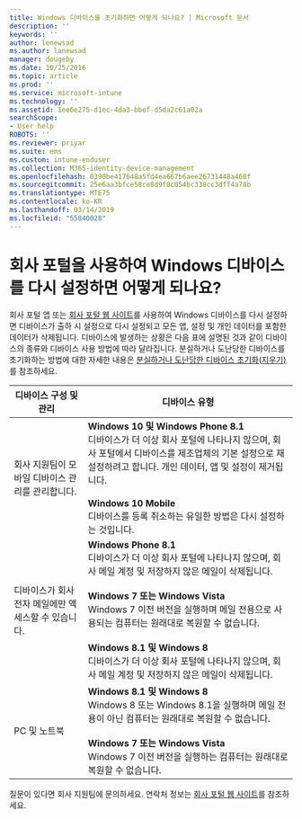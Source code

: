 ```yaml
---
title: Windows 디바이스를 초기화하면 어떻게 되나요? | Microsoft 문서
description: ''
keywords: ''
author: lenewsad
ms.author: lanewsad
manager: dougeby
ms.date: 10/25/2016
ms.topic: article
ms.prod: ''
ms.service: microsoft-intune
ms.technology: ''
ms.assetid: 1ee6e275-d1ec-4da3-bbef-d5da2c61a02a
searchScope:
- User help
ROBOTS: ''
ms.reviewer: priyar
ms.suite: ems
ms.custom: intune-enduser
ms.collection: M365-identity-device-management
ms.openlocfilehash: 0390be417648a5fd4ea667b6aee26731448a460f
ms.sourcegitcommit: 25e6aa3bfce58ce8d9f8c054bc338cc3dff4a78b
ms.translationtype: MTE75
ms.contentlocale: ko-KR
ms.lasthandoff: 03/14/2019
ms.locfileid: "55840028"
---
```

# <a name="what-happens-if-you-reset-your-windows-device-using-the-company-portal"></a>회사 포털을 사용하여 Windows 디바이스를 다시 설정하면 어떻게 되나요?

회사 포털 앱 또는 [회사 포털 웹 사이트](reset-erase-your-device-cpwebsite.md)를 사용하여 Windows 디바이스를 다시 설정하면 디바이스가 출하 시 설정으로 다시 설정되고 모든 앱, 설정 및 개인 데이터를 포함한 데이터가 삭제됩니다. 디바이스에 발생하는 상황은 다음 표에 설명된 것과 같이 디바이스의 종류와 디바이스 사용 방법에 따라 달라집니다. 분실하거나 도난당한 디바이스를 초기화하는 방법에 대한 자세한 내용은 [분실하거나 도난당한 디바이스 초기화(지우기)](reset-erase-your-device-cpwebsite.md)를 참조하세요.

|디바이스 구성 및 관리|디바이스 유형|
|---------------------------------------|---------------|
|회사 지원팀이 모바일 디바이스 관리를 관리합니다.|**Windows 10 및 Windows Phone 8.1**</br>디바이스가 더 이상 회사 포털에 나타나지 않으며, 회사 포털에서 디바이스를 제조업체의 기본 설정으로 재설정하려고 합니다. 개인 데이터, 앱 및 설정이 제거됩니다. <br /><br />**Windows 10 Mobile**</br>디바이스를 등록 취소하는 유일한 방법은 다시 설정하는 것입니다.|
|디바이스가 회사 전자 메일에만 액세스할 수 있습니다.|**Windows Phone 8.1**<br />디바이스가 더 이상 회사 포털에 나타나지 않으며, 회사 메일 계정 및 저장하지 않은 메일이 삭제됩니다.<br /><br />**Windows 7 또는 Windows Vista**<br />Windows 7 이전 버전을 실행하며 메일 전용으로 사용되는 컴퓨터는 원래대로 복원할 수 없습니다.<br /><br />**Windows 8.1 및 Windows 8**<br />디바이스가 더 이상 회사 포털에 나타나지 않으며, 회사 메일 계정 및 저장하지 않은 메일이 삭제됩니다.|
|PC 및 노트북|**Windows 8.1 및 Windows 8**<br />Windows 8 또는 Windows 8.1을 실행하며 메일 전용이 아닌 컴퓨터는 원래대로 복원할 수 없습니다.<br /><br />**Windows 7 또는 Windows Vista**<br />Windows 7 이전 버전을 실행하는 컴퓨터는 원래대로 복원할 수 없습니다.|

질문이 있다면 회사 지원팀에 문의하세요. 연락처 정보는 [회사 포털 웹 사이트](https://go.microsoft.com/fwlink/?linkid=2010980)를 참조하세요.
